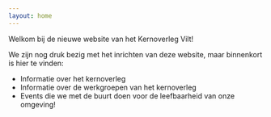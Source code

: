 ```yaml
---
layout: home
---
```


Welkom bij de nieuwe website van het Kernoverleg Vilt!

We zijn nog druk bezig met het inrichten van deze website, 
maar binnenkort is hier te vinden:

- Informatie over het kernoverleg
- Informatie over de werkgroepen van het kernoverleg
- Events die we met de buurt doen voor de leefbaarheid van onze omgeving!